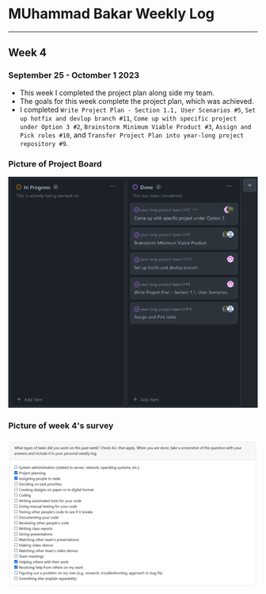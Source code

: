 # MUhammad Bakar Weekly Log
---
## Week 4
### September 25 - Octomber 1 2023
- This week I completed the project plan along side my team.
- The goals for this week complete the project plan, which was achieved.
- I completed `Write Project Plan - Section 1.1, User Scenarios #5`, `Set up hotfix and devlop branch #11`, `Come up with specific project under Option 3 #2`, `Brainstorm Minimum Viable Product #3`, `Assign and Pick roles #10`, and `Transfer Project Plan into year-long project repository #9`. 
### Picture of Project Board
![Alt text](image.png)
### Picture of week 4's survey
![Alt text](image-1.png)